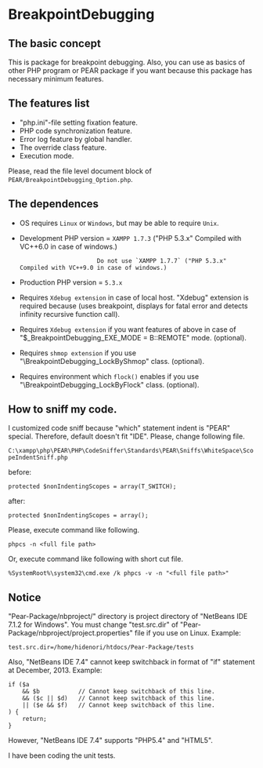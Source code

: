 BreakpointDebugging
===================

The basic concept
-----------------

This is package for breakpoint debugging.
Also, you can use as basics of other PHP program or PEAR package if you want
because this package has necessary minimum features.

The features list
-----------------

* "php.ini"-file setting fixation feature.
* PHP code synchronization feature.
* Error log feature by global handler.
* The override class feature.
* Execution mode.

Please, read the file level document block of `PEAR/BreakpointDebugging_Option.php`.

The dependences
---------------

* OS requires `Linux` or `Windows`, but may be able to require `Unix`.
* Development PHP version = `XAMPP 1.7.3` ("PHP 5.3.x" Compiled with VC++6.0 in case of windows.)

                            Do not use `XAMPP 1.7.7` ("PHP 5.3.x" Compiled with VC++9.0 in case of windows.)

* Production PHP version = `5.3.x`
* Requires `Xdebug extension` in case of local host. "Xdebug" extension is required because (uses breakpoint, displays for fatal error and detects infinity recursive function call).
* Requires `Xdebug extension` if you want features of above in case of "$_BreakpointDebugging_EXE_MODE = B::REMOTE" mode. (optional).
* Requires `shmop extension` if you use "\BreakpointDebugging_LockByShmop" class. (optional).
* Requires environment which `flock()` enables if you use "\BreakpointDebugging_LockByFlock" class. (optional).

How to sniff my code.
---------------------

I customized code sniff because "which" statement indent is "PEAR" special.
Therefore, default doesn't fit "IDE".
Please, change following file.

`C:\xampp\php\PEAR\PHP\CodeSniffer\Standards\PEAR\Sniffs\WhiteSpace\ScopeIndentSniff.php`

before:

    protected $nonIndentingScopes = array(T_SWITCH);

after:

    protected $nonIndentingScopes = array();

Please, execute command like following.

    phpcs -n <full file path>

Or, execute command like following with short cut file.

    %SystemRoot%\system32\cmd.exe /k phpcs -v -n "<full file path>"

Notice
------

"Pear-Package/nbproject/" directory is project directory of "NetBeans IDE 7.1.2 for Windows".
You must change "test.src.dir" of "Pear-Package/nbproject/project.properties" file if you use on Linux.
Example:

    test.src.dir=/home/hidenori/htdocs/Pear-Package/tests

Also, "NetBeans IDE 7.4" cannot keep switchback in format of "if" statement at December, 2013.
Example:

    if ($a
        && $b           // Cannot keep switchback of this line.
        && ($c || $d)   // Cannot keep switchback of this line.
        || ($e && $f)   // Cannot keep switchback of this line.
    ) {
        return;
    }

However, "NetBeans IDE 7.4" supports "PHP5.4" and "HTML5".

I have been coding the unit tests.
